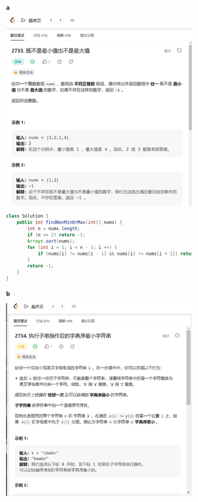### a

<img src="../images/微信截图_20230614130600.png">

```java
class Solution {
    public int findNonMinOrMax(int[] nums) {
        int n = nums.length;
        if (n <= 2) return -1;
        Arrays.sort(nums);
        for (int i = 1; i < n - 1; i ++) {
            if (nums[i] != nums[i - 1] && nums[i] != nums[i + 1]) return nums[i];
        }
        return -1;
    }
}
```

### b

<img src="../images/微信截图_20230614130738.png">

```java

```
